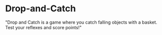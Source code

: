 # Drop-and-Catch
 "Drop and Catch is a game where you catch falling objects with a basket. Test your reflexes and score points!"
